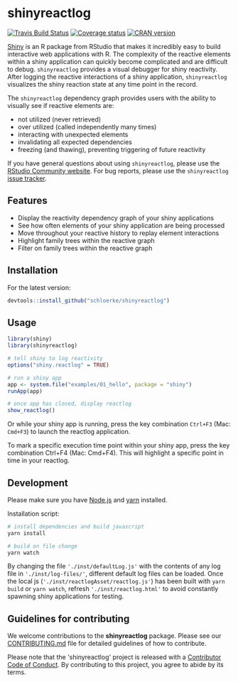 # shinyreactlog

[![Travis Build Status](https://travis-ci.org/schloerke/shinyreactlog.svg?branch=master)](https://travis-ci.org/schloerke/shinyreactlog) [![Coverage status](https://codecov.io/gh/schloerke/shinyreactlog/branch/master/graph/badge.svg)](https://codecov.io/github/schloerke/shinyreactlog?branch=master)
[![CRAN version](http://www.r-pkg.org/badges/version/shinyreactlog)](https://cran.r-project.org/package=shinyreactlog)


[Shiny](http://shiny.rstudio.com/) is an R package from RStudio that makes it incredibly easy to build interactive web applications with R.  The complexity of the reactive elements within a shiny application can quickly become complicated and are difficult to debug.  `shinyreactlog` provides a visual debugger for shiny reactivity.  After logging the reactive interactions of a shiny application, `shinyreactlog` visualizes the shiny reaction state at any time point in the record.

The `shinyreactlog` dependency graph provides users with the ability to visually see if reactive elements are:
* not utilized (never retrieved)
* over utilized (called independently many times)
* interacting with unexpected elements
* invalidating all expected dependencies
* freezing (and thawing), preventing triggering of future reactivity

<!-- For an introduction and examples, visit the [Shiny Dev Center](http://shiny.rstudio.com/). -->

If you have general questions about using `shinyreactlog`, please use the [RStudio Community website](https://community.rstudio.com/c/shiny). For bug reports, please use the `shinyreactlog` [issue tracker](https://github.com/schloerke/shinyreactlog/issues).

## Features

* Display the reactivity dependency graph of your shiny applications
* See how often elements of your shiny application are being processed
* Move throughout your reactive history to replay element interactions
* Highlight family trees within the reactive graph
* Filter on family trees within the reactive graph

## Installation

<!-- To install the stable version from CRAN, simply run the following from an R console:

```r
install.packages("shinyreactlog")
``` -->

For the latest version:

<!-- cant use install-github.me, fails on recursion install -->

```r
devtools::install_github("schloerke/shinyreactlog")
```

## Usage


```r
library(shiny)
library(shinyreactlog)

# tell shiny to log reactivity
options("shiny.reactlog" = TRUE)

# run a shiny app
app <- system.file("examples/01_hello", package = "shiny")
runApp(app)

# once app has closed, display reactlog
show_reactlog()
```

Or while your shiny app is running, press the key combination `Ctrl+F3` (Mac: `Cmd+F3`) to launch the reactlog application.

To mark a specific execution time point within your shiny app, press the key combination Ctrl+F4 (Mac: Cmd+F4). This will highlight a specific point in time in your reactlog.

## Development

Please make sure you have [Node.js](https://nodejs.org/en/) and [yarn](https://yarnpkg.com/en/docs/install) installed.

Installation script:

```bash
# install dependencies and build javascript
yarn install

# build on file change
yarn watch
```

By changing the file `'./inst/defaultLog.js'` with the contents of any log file in `'./inst/log-files/'`, different default log files can be loaded.  Once the local js (`'./inst/reactlogAsset/reactlog.js'`) has been built with `yarn build` or `yarn watch`, refresh `'./inst/reactlog.html'` to avoid constantly spawning shiny applications for testing.


## Guidelines for contributing

We welcome contributions to the **shinyreactlog** package. Please see our [CONTRIBUTING.md](.github/CONTRIBUTING.md) file for detailed guidelines of how to contribute.

Please note that the 'shinyreactlog' project is released with a [Contributor Code of Conduct](.github/CODE_OF_CONDUCT.md). By contributing to this project, you agree to abide by its terms.
